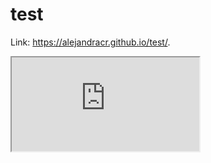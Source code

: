 # test

Link: https://alejandracr.github.io/test/.

<iframe src="https://docs.google.com/spreadsheets/d/e/2PACX-1vSuOtAPcN0aa1oocZK7iduX0tF9YQBBwP5OiC8NAaxX23UkJZApurAS0RSwL6RqchLEgxEQ_xS5Bdrh/pubhtml?gid=0&amp;single=true&amp;widget=true&amp;headers=false"></iframe>
